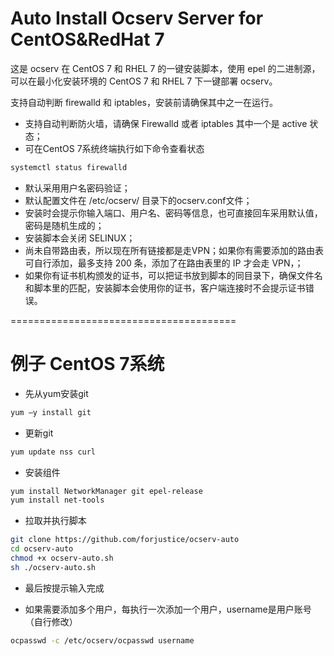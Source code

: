 Auto Install Ocserv Server for CentOS&RedHat 7
=======================================
这是 ocserv 在 CentOS 7 和 RHEL 7 的一键安装脚本，使用 epel 的二进制源，可以在最小化安装环境的 CentOS 7 和 RHEL 7 下一键部署 ocserv。

支持自动判断 firewalld 和 iptables，安装前请确保其中之一在运行。

* 支持自动判断防火墙，请确保 Firewalld 或者 iptables 其中一个是 active 状态；
* 可在CentOS 7系统终端执行如下命令查看状态
```bash
systemctl status firewalld
```
* 默认采用用户名密码验证；
* 默认配置文件在 /etc/ocserv/ 目录下的ocserv.conf文件；
* 安装时会提示你输入端口、用户名、密码等信息，也可直接回车采用默认值，密码是随机生成的；
* 安装脚本会关闭 SELINUX；
* 尚未自带路由表，所以现在所有链接都是走VPN；如果你有需要添加的路由表可自行添加，最多支持 200 条，添加了在路由表里的 IP 才会走 VPN，；
* 如果你有证书机构颁发的证书，可以把证书放到脚本的同目录下，确保文件名和脚本里的匹配，安装脚本会使用你的证书，客户端连接时不会提示证书错误。

=======================================

例子 CentOS 7系统
=======================================
* 先从yum安装git
```bash
yum –y install git
```

* 更新git
```bash
yum update nss curl
```

* 安装组件
```bash
yum install NetworkManager git epel-release
yum install net-tools
```

* 拉取并执行脚本
```bash
git clone https://github.com/forjustice/ocserv-auto
cd ocserv-auto
chmod +x ocserv-auto.sh
sh ./ocserv-auto.sh
```

* 最后按提示输入完成

* 如果需要添加多个用户，每执行一次添加一个用户，username是用户账号（自行修改）
```bash
ocpasswd -c /etc/ocserv/ocpasswd username
```
